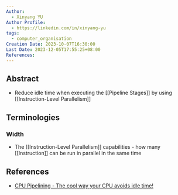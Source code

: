 ```yaml
---
Author:
  - Xinyang YU
Author Profile:
  - https://linkedin.com/in/xinyang-yu
tags:
  - computer_organisation
Creation Date: 2023-10-07T16:30:00
Last Date: 2023-12-05T17:55:25+08:00
References: 
---
```

## Abstract
- Reduce idle time when executing the [[Pipeline Stages]] by using [[Instruction-Level Parallelism]]

## Terminologies
### Width
- The [[Instruction-Level Parallelism]] capabilities - how many [[Instruction]] can be run in parallel in the same time 


## References
- [CPU Pipelining - The cool way your CPU avoids idle time!](https://youtu.be/cZIPxra_apA)